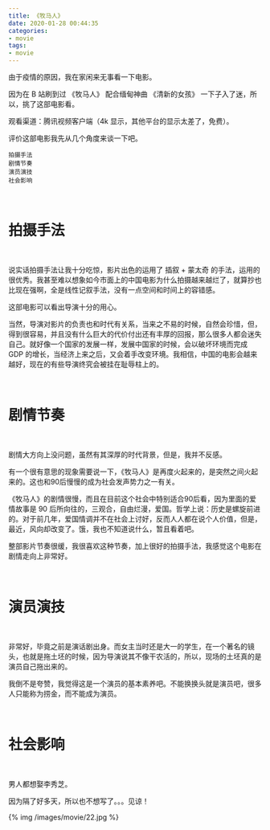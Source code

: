 ```yaml
---
title: 《牧马人》
date: 2020-01-28 00:44:35
categories:
- movie
tags:
- movie
---
```

由于疫情的原因，我在家闲来无事看一下电影。

因为在 B 站刷到过 《牧马人》 配合缅甸神曲 《清新的女孩》 一下子入了迷，所以，挑了这部电影看。

观看渠道：腾讯视频客户端（4k 显示，其他平台的显示太差了，免费）。

<!-- more -->

评价这部电影我先从几个角度来谈一下吧。

	拍摄手法
	剧情节奏
	演员演技
	社会影响

<br/>

# 拍摄手法

<br/>

说实话拍摄手法让我十分吃惊，影片出色的运用了 插叙 + 蒙太奇 的手法，运用的很优秀。我甚至难以想象如今市面上的中国电影为什么拍摄越来越烂了，就算抄也比现在强啊，全是线性记叙手法，没有一点空间和时间上的容错感。

这部电影可以看出导演十分的用心。

当然，导演对影片的负责也和时代有关系，当来之不易的时候，自然会珍惜，但，得到很容易，并且没有什么巨大的代价付出还有丰厚的回报，那么很多人都会迷失自己。就好像一个国家的发展一样，发展中国家的时候，会以破坏环境而完成 GDP 的增长，当经济上来之后，又会着手改变环境。我相信，中国的电影会越来越好，现在的有些导演终究会被挂在耻辱柱上的。

<br/>

# 剧情节奏

<br/>

剧情大方向上没问题，虽然有其深厚的时代背景，但是，我并不反感。

有一个很有意思的现象需要说一下，《牧马人》是再度火起来的，是突然之间火起来的。这也和90后慢慢的成为社会发声势力之一有关。

《牧马人》的剧情很慢，而且在目前这个社会中特别适合90后看，因为里面的爱情故事是 90 后所向往的，三观合，自由烂漫，爱国。哲学上说：历史是螺旋前进的。对于前几年，爱国情调并不在社会上讨好，反而人人都在说个人价值，但是，最近，风向却改变了。饿，我也不知道说什么，暂且看着吧。

整部影片节奏很缓，我很喜欢这种节奏，加上很好的拍摄手法，我感觉这个电影在剧情走向上非常好。

<br/>

# 演员演技

<br/>

非常好，毕竟之前是演话剧出身。而女主当时还是大一的学生，在一个著名的镜头，也就是拖土坯的时候，因为导演说其不像干农活的，所以，现场的土坯真的是演员自己拖出来的。

我倒不是夸赞，我觉得这是一个演员的基本素养吧。不能换换头就是演员吧，很多人只能称为捞金，而不能成为演员。

<br/>

# 社会影响

<br/>

男人都想娶李秀芝。

因为隔了好多天，所以也不想写了。。。见谅！

{% img /images/movie/22.jpg %}